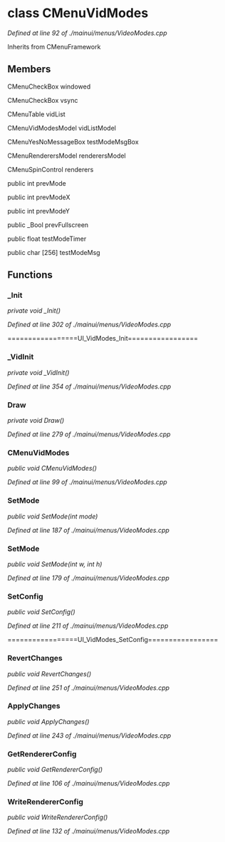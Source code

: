 # class CMenuVidModes

*Defined at line 92 of ./mainui/menus/VideoModes.cpp*

Inherits from CMenuFramework



## Members

CMenuCheckBox windowed

CMenuCheckBox vsync

CMenuTable vidList

CMenuVidModesModel vidListModel

CMenuYesNoMessageBox testModeMsgBox

CMenuRenderersModel renderersModel

CMenuSpinControl renderers

public int prevMode

public int prevModeX

public int prevModeY

public _Bool prevFullscreen

public float testModeTimer

public char [256] testModeMsg



## Functions

### _Init

*private void _Init()*

*Defined at line 302 of ./mainui/menus/VideoModes.cpp*

=================UI_VidModes_Init=================

### _VidInit

*private void _VidInit()*

*Defined at line 354 of ./mainui/menus/VideoModes.cpp*

### Draw

*private void Draw()*

*Defined at line 279 of ./mainui/menus/VideoModes.cpp*

### CMenuVidModes

*public void CMenuVidModes()*

*Defined at line 99 of ./mainui/menus/VideoModes.cpp*

### SetMode

*public void SetMode(int mode)*

*Defined at line 187 of ./mainui/menus/VideoModes.cpp*

### SetMode

*public void SetMode(int w, int h)*

*Defined at line 179 of ./mainui/menus/VideoModes.cpp*

### SetConfig

*public void SetConfig()*

*Defined at line 211 of ./mainui/menus/VideoModes.cpp*

=================UI_VidModes_SetConfig=================

### RevertChanges

*public void RevertChanges()*

*Defined at line 251 of ./mainui/menus/VideoModes.cpp*

### ApplyChanges

*public void ApplyChanges()*

*Defined at line 243 of ./mainui/menus/VideoModes.cpp*

### GetRendererConfig

*public void GetRendererConfig()*

*Defined at line 106 of ./mainui/menus/VideoModes.cpp*

### WriteRendererConfig

*public void WriteRendererConfig()*

*Defined at line 132 of ./mainui/menus/VideoModes.cpp*




